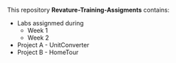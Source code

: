 This repository **Revature-Training-Assigments** contains:
  
 * Labs assignmed during
     * Week 1
     * Week 2
  * Project A - UnitConverter
  * Project B - HomeTour
 
